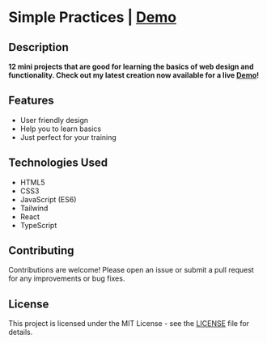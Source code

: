 # Simple Practices | [Demo](https://sajjadjavazi.github.io/Simple-Practices/ "Demo") 
##  Description
**12 mini projects that are good for learning the basics of web design and functionality. Check out my latest creation now available for a live [Demo](https://sajjadjavazi.github.io/Simple-Practices/ "Demo")!**

## Features
-  User friendly design
- Help you to learn basics
- Just perfect for your training

## Technologies Used
- HTML5
- CSS3
- JavaScript (ES6)
- Tailwind
- React
- TypeScript

## Contributing
Contributions are welcome! Please open an issue or submit a pull request for any improvements or bug fixes.

## License
This project is licensed under the MIT License - see the [LICENSE](https://github.com/sajjadjavazi/Simple-Practices/blob/master/LICENSE "LICENSE") file for details.

